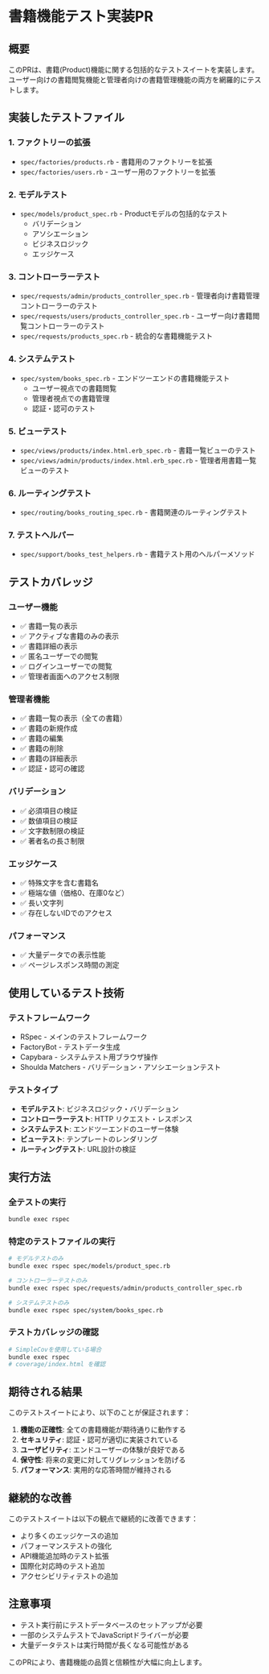 # 書籍機能テスト実装PR

## 概要
このPRは、書籍(Product)機能に関する包括的なテストスイートを実装します。ユーザー向けの書籍閲覧機能と管理者向けの書籍管理機能の両方を網羅的にテストします。

## 実装したテストファイル

### 1. ファクトリーの拡張
- `spec/factories/products.rb` - 書籍用のファクトリーを拡張
- `spec/factories/users.rb` - ユーザー用のファクトリーを拡張

### 2. モデルテスト
- `spec/models/product_spec.rb` - Productモデルの包括的なテスト
  - バリデーション
  - アソシエーション
  - ビジネスロジック
  - エッジケース

### 3. コントローラーテスト
- `spec/requests/admin/products_controller_spec.rb` - 管理者向け書籍管理コントローラーのテスト
- `spec/requests/users/products_controller_spec.rb` - ユーザー向け書籍閲覧コントローラーのテスト
- `spec/requests/products_spec.rb` - 統合的な書籍機能テスト

### 4. システムテスト
- `spec/system/books_spec.rb` - エンドツーエンドの書籍機能テスト
  - ユーザー視点での書籍閲覧
  - 管理者視点での書籍管理
  - 認証・認可のテスト

### 5. ビューテスト
- `spec/views/products/index.html.erb_spec.rb` - 書籍一覧ビューのテスト
- `spec/views/admin/products/index.html.erb_spec.rb` - 管理者用書籍一覧ビューのテスト

### 6. ルーティングテスト
- `spec/routing/books_routing_spec.rb` - 書籍関連のルーティングテスト

### 7. テストヘルパー
- `spec/support/books_test_helpers.rb` - 書籍テスト用のヘルパーメソッド

## テストカバレッジ

### ユーザー機能
- ✅ 書籍一覧の表示
- ✅ アクティブな書籍のみの表示
- ✅ 書籍詳細の表示
- ✅ 匿名ユーザーでの閲覧
- ✅ ログインユーザーでの閲覧
- ✅ 管理者画面へのアクセス制限

### 管理者機能
- ✅ 書籍一覧の表示（全ての書籍）
- ✅ 書籍の新規作成
- ✅ 書籍の編集
- ✅ 書籍の削除
- ✅ 書籍の詳細表示
- ✅ 認証・認可の確認

### バリデーション
- ✅ 必須項目の検証
- ✅ 数値項目の検証
- ✅ 文字数制限の検証
- ✅ 著者名の長さ制限

### エッジケース
- ✅ 特殊文字を含む書籍名
- ✅ 極端な値（価格0、在庫0など）
- ✅ 長い文字列
- ✅ 存在しないIDでのアクセス

### パフォーマンス
- ✅ 大量データでの表示性能
- ✅ ページレスポンス時間の測定

## 使用しているテスト技術

### テストフレームワーク
- RSpec - メインのテストフレームワーク
- FactoryBot - テストデータ生成
- Capybara - システムテスト用ブラウザ操作
- Shoulda Matchers - バリデーション・アソシエーションテスト

### テストタイプ
- **モデルテスト**: ビジネスロジック・バリデーション
- **コントローラーテスト**: HTTP リクエスト・レスポンス
- **システムテスト**: エンドツーエンドのユーザー体験
- **ビューテスト**: テンプレートのレンダリング
- **ルーティングテスト**: URL設計の検証

## 実行方法

### 全テストの実行
```bash
bundle exec rspec
```

### 特定のテストファイルの実行
```bash
# モデルテストのみ
bundle exec rspec spec/models/product_spec.rb

# コントローラーテストのみ
bundle exec rspec spec/requests/admin/products_controller_spec.rb

# システムテストのみ
bundle exec rspec spec/system/books_spec.rb
```

### テストカバレッジの確認
```bash
# SimpleCovを使用している場合
bundle exec rspec
# coverage/index.html を確認
```

## 期待される結果

このテストスイートにより、以下のことが保証されます：

1. **機能の正確性**: 全ての書籍機能が期待通りに動作する
2. **セキュリティ**: 認証・認可が適切に実装されている  
3. **ユーザビリティ**: エンドユーザーの体験が良好である
4. **保守性**: 将来の変更に対してリグレッションを防げる
5. **パフォーマンス**: 実用的な応答時間が維持される

## 継続的な改善

このテストスイートは以下の観点で継続的に改善できます：

- より多くのエッジケースの追加
- パフォーマンステストの強化
- API機能追加時のテスト拡張
- 国際化対応時のテスト追加
- アクセシビリティテストの追加

## 注意事項

- テスト実行前にテストデータベースのセットアップが必要
- 一部のシステムテストでJavaScriptドライバーが必要
- 大量データテストは実行時間が長くなる可能性がある

このPRにより、書籍機能の品質と信頼性が大幅に向上します。